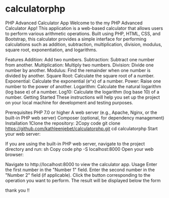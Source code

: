 # calculatorphp

PHP Advanced Calculator App
Welcome to the my PHP Advanced Calculator App! This application is a web-based calculator that allows users to perform various arithmetic operations. Built using PHP, HTML, CSS, and Bootstrap, this calculator provides a simple interface for performing calculations such as addition, subtraction, multiplication, division, modulus, square root, exponentiation, and logarithms.

Features
Addition: Add two numbers.
Subtraction: Subtract one number from another.
Multiplication: Multiply two numbers.
Division: Divide one number by another.
Modulus: Find the remainder when one number is divided by another.
Square Root: Calculate the square root of a number.
Exponential: Calculate the exponential (e^x) of a number.
Power: Raise one number to the power of another.
Logarithm: Calculate the natural logarithm (log base e) of a number.
Log10: Calculate the logarithm (log base 10) of a number.
Getting Started
These instructions will help you set up the project on your local machine for development and testing purposes.

Prerequisites
PHP 7.0 or higher
A web server (e.g., Apache, Nginx, or the built-in PHP web server)
Composer (optional, for dependency management)
Installation
1Clone the repository:
2Copy code
git clone https://github.com/kathleenjebet/calculatorphp.git
cd calculatorphp
Start your web server:

If you are using the built-in PHP web server, navigate to the project directory and run:
sh
Copy code
php -S localhost:8000
Open your web browser:

Navigate to http://localhost:8000 to view the calculator app.
Usage
Enter the first number in the "Number 1" field.
Enter the second number in the "Number 2" field (if applicable).
Click the button corresponding to the operation you want to perform.
The result will be displayed below the form



thank you !!





